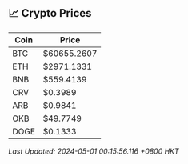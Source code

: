 ## 📈 Crypto Prices

| Coin | Price |
| ---- | ----- |
| BTC | $60655.2607 |
| ETH | $2971.1331 |
| BNB | $559.4139 |
| CRV | $0.3989 |
| ARB | $0.9841 |
| OKB | $49.7749 |
| DOGE | $0.1333 |

_Last Updated: 2024-05-01 00:15:56.116 +0800 HKT_